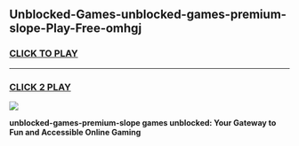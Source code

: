 
## Unblocked-Games-unblocked-games-premium-slope-Play-Free-omhgj
<h3>
<a href="https://premium76.site?title=unblocked-games-premium-slope&ref=23A">CLICK TO PLAY</a></h3>
<hr>

<h3>
<a href="https://premium76.site?title=unblocked-games-premium-slope&ref=23A">CLICK 2 PLAY</a>
  
</h3>

<a href="https://premium76.site?title=unblocked-games-premium-slope&ref=23A"><img src="https://clearcache.store/games.png"></a>


**unblocked-games-premium-slope games unblocked: Your Gateway to Fun and Accessible Online Gaming**
